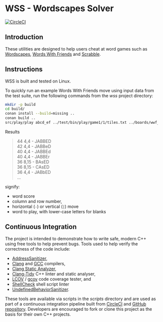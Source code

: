 # WSS - Wordscapes Solver

[![CircleCI](https://circleci.com/gh/johnmcfarlane/wss.svg?style=svg)](https://circleci.com/gh/johnmcfarlane/wss)

## Introduction

These utilities are designed to help users cheat at word games such as
[Wordscapes](https://www.peoplefun.com/games), 
[Words With Friends](https://www.zynga.com/games/words-with-friends-2/) and
[Scrabble](http://www.scrabble.com/).

## Instructions

WSS is built and tested on Linux.

To quickly run an example Words With Friends move using input data from the test
suite, run the following commands from the *wss* project directory:

```sh
mkdir -p build
cd build/
conan install --build=missing ..
conan build ..
src/play/play abcd_ef ../test/bin/play/game1/1/tiles.txt ../boards/wwf_regular.txt
```

Results

>  44  4,4  - JABBED  
>  42  4,4  - JABBeD  
>  40  4,4  - JABBEd  
>  40  4,4  - JABBEr  
>  36  8,15 - BAsED  
>  36  8,15 - CAsED  
>  36  4,4  - JABbED  
> ...

signify:

* word score
* column and row number,
* horizontal (`-`) or vertical (`|`) move 
* word to play, with lower-case letters for blanks

## Continuous Integration

The project is intended to demonstrate how to write safe, modern C++ using free
tools to help prevent bugs. Tools used to help verify the
correctness of the code include:

* [AddressSanitizer](https://clang.llvm.org/docs/AddressSanitizer.html),
* [Clang](https://clang.llvm.org/) and [GCC](https://gcc.gnu.org/) compilers,
* [Clang Static Analyzer](https://clang-analyzer.llvm.org/),
* [Clang-Tidy](https://clang.llvm.org/extra/clang-tidy/) C++ linter and static
  analyser,
* [LCOV](http://ltp.sourceforge.net/coverage/lcov.php) /
  [gcov](https://gcc.gnu.org/onlinedocs/gcc/Gcov.html) code coverage tester, and
* [ShellCheck](https://www.shellcheck.net/) shell script linter
* [UndefinedBehaviorSanitizer](https://clang.llvm.org/docs/UndefinedBehaviorSanitizer.html).

These tools are available via scripts in the *scripts* directory and are used as
part of a continuous integration pipeline built from 
[CircleCI](https://circleci.com/gh/johnmcfarlane/wss) and
[GitHub repository](https://github.com/johnmcfarlane/wss). Developers are
encouraged to fork or clone this project as the basis for their own C++
projects. 
